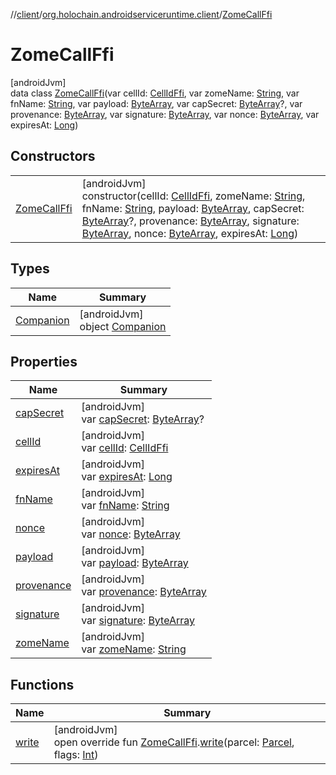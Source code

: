 //[client](../../../index.md)/[org.holochain.androidserviceruntime.client](../index.md)/[ZomeCallFfi](index.md)

# ZomeCallFfi

[androidJvm]\
data class [ZomeCallFfi](index.md)(var cellId: [CellIdFfi](../-cell-id-ffi/index.md), var zomeName: [String](https://kotlinlang.org/api/core/kotlin-stdlib/kotlin/-string/index.html), var fnName: [String](https://kotlinlang.org/api/core/kotlin-stdlib/kotlin/-string/index.html), var payload: [ByteArray](https://kotlinlang.org/api/core/kotlin-stdlib/kotlin/-byte-array/index.html), var capSecret: [ByteArray](https://kotlinlang.org/api/core/kotlin-stdlib/kotlin/-byte-array/index.html)?, var provenance: [ByteArray](https://kotlinlang.org/api/core/kotlin-stdlib/kotlin/-byte-array/index.html), var signature: [ByteArray](https://kotlinlang.org/api/core/kotlin-stdlib/kotlin/-byte-array/index.html), var nonce: [ByteArray](https://kotlinlang.org/api/core/kotlin-stdlib/kotlin/-byte-array/index.html), var expiresAt: [Long](https://kotlinlang.org/api/core/kotlin-stdlib/kotlin/-long/index.html))

## Constructors

| | |
|---|---|
| [ZomeCallFfi](-zome-call-ffi.md) | [androidJvm]<br>constructor(cellId: [CellIdFfi](../-cell-id-ffi/index.md), zomeName: [String](https://kotlinlang.org/api/core/kotlin-stdlib/kotlin/-string/index.html), fnName: [String](https://kotlinlang.org/api/core/kotlin-stdlib/kotlin/-string/index.html), payload: [ByteArray](https://kotlinlang.org/api/core/kotlin-stdlib/kotlin/-byte-array/index.html), capSecret: [ByteArray](https://kotlinlang.org/api/core/kotlin-stdlib/kotlin/-byte-array/index.html)?, provenance: [ByteArray](https://kotlinlang.org/api/core/kotlin-stdlib/kotlin/-byte-array/index.html), signature: [ByteArray](https://kotlinlang.org/api/core/kotlin-stdlib/kotlin/-byte-array/index.html), nonce: [ByteArray](https://kotlinlang.org/api/core/kotlin-stdlib/kotlin/-byte-array/index.html), expiresAt: [Long](https://kotlinlang.org/api/core/kotlin-stdlib/kotlin/-long/index.html)) |

## Types

| Name | Summary |
|---|---|
| [Companion](-companion/index.md) | [androidJvm]<br>object [Companion](-companion/index.md) |

## Properties

| Name | Summary |
|---|---|
| [capSecret](cap-secret.md) | [androidJvm]<br>var [capSecret](cap-secret.md): [ByteArray](https://kotlinlang.org/api/core/kotlin-stdlib/kotlin/-byte-array/index.html)? |
| [cellId](cell-id.md) | [androidJvm]<br>var [cellId](cell-id.md): [CellIdFfi](../-cell-id-ffi/index.md) |
| [expiresAt](expires-at.md) | [androidJvm]<br>var [expiresAt](expires-at.md): [Long](https://kotlinlang.org/api/core/kotlin-stdlib/kotlin/-long/index.html) |
| [fnName](fn-name.md) | [androidJvm]<br>var [fnName](fn-name.md): [String](https://kotlinlang.org/api/core/kotlin-stdlib/kotlin/-string/index.html) |
| [nonce](nonce.md) | [androidJvm]<br>var [nonce](nonce.md): [ByteArray](https://kotlinlang.org/api/core/kotlin-stdlib/kotlin/-byte-array/index.html) |
| [payload](payload.md) | [androidJvm]<br>var [payload](payload.md): [ByteArray](https://kotlinlang.org/api/core/kotlin-stdlib/kotlin/-byte-array/index.html) |
| [provenance](provenance.md) | [androidJvm]<br>var [provenance](provenance.md): [ByteArray](https://kotlinlang.org/api/core/kotlin-stdlib/kotlin/-byte-array/index.html) |
| [signature](signature.md) | [androidJvm]<br>var [signature](signature.md): [ByteArray](https://kotlinlang.org/api/core/kotlin-stdlib/kotlin/-byte-array/index.html) |
| [zomeName](zome-name.md) | [androidJvm]<br>var [zomeName](zome-name.md): [String](https://kotlinlang.org/api/core/kotlin-stdlib/kotlin/-string/index.html) |

## Functions

| Name | Summary |
|---|---|
| [write](../-zome-call-ffi-parceler/write.md) | [androidJvm]<br>open override fun [ZomeCallFfi](index.md).[write](../-zome-call-ffi-parceler/write.md)(parcel: [Parcel](https://developer.android.com/reference/kotlin/android/os/Parcel.html), flags: [Int](https://kotlinlang.org/api/core/kotlin-stdlib/kotlin/-int/index.html)) |